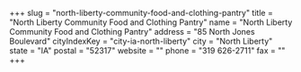 +++
slug = "north-liberty-community-food-and-clothing-pantry"
title = "North Liberty Community Food and Clothing Pantry"
name = "North Liberty Community Food and Clothing Pantry"
address = "85 North Jones Boulevard"
cityIndexKey = "city-ia-north-liberty"
city = "North Liberty"
state = "IA"
postal = "52317"
website = ""
phone = "319 626-2711"
fax = ""
+++
